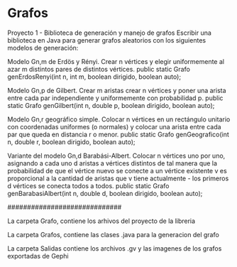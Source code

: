 # Grafos
Proyecto 1 - Biblioteca de generación y manejo de grafos Escribir una biblioteca en Java para generar grafos aleatorios con los siguientes modelos de generación: 

Modelo Gn,m de Erdös y Rényi. Crear n vértices y elegir uniformemente al azar m distintos pares de distintos vértices. 
public static Grafo genErdosRenyi(int n, int m, boolean dirigido, boolean auto); 

Modelo Gn,p de Gilbert. Crear m aristas crear n vértices y poner una arista entre cada par independiente y uniformemente con probabilidad p. 
public static Grafo genGilbert(int n, double p, boolean dirigido, boolean auto); 

Modelo Gn,r geográfico simple. Colocar n vértices en un rectángulo unitario con coordenadas uniformes (o normales) y colocar una arista entre cada par que queda en distancia r o menor. 
public static Grafo genGeografico(int n, double r, boolean dirigido, boolean auto); 

Variante del modelo Gn,d Barabási-Albert. Colocar n vértices uno por uno, asignando a cada uno d aristas a vértices distintos de tal manera que la probabilidad de que el vértice nuevo se conecte a un vértice existente v es proporcional a la cantidad de aristas que v tiene actualmente - los primeros d vértices se conecta todos a todos. public static 
Grafo genBarabasiAlbert(int n, double d, boolean dirigido, boolean auto);


#############################

La carpeta Grafo, contiene los arhivos del proyecto de la libreria

La carpeta Grafos, contiene las clases .java para la generacion del grafo

La carpeta Salidas contiene los archivos .gv y las imagenes de los grafos exportadas de Gephi
